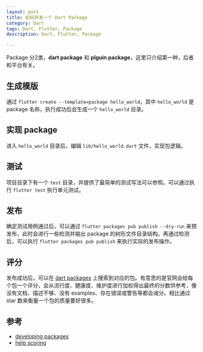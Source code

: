 ```yaml
---
layout: post
title: 如何开发一个 Dart Package
category: Dart
tags: Dart, Flutter, Package
description: Dart, Flutter, Package

---
```


Package 分2类，**dart package** 和 **plguin package**，这里只介绍第一种，后者和平台有关。

## 生成模版

通过 `flutter create --template=package hello_world`，其中 `hello_world` 是 package 名称，执行成功后会生成一个 `hello_world` 目录。

## 实现 package

进入 `hello_world` 目录后，编辑 `lib/hello_world.dart` 文件，实现包逻辑。

## 测试

项目目录下有一个 `test` 目录，并提供了最简单的测试写法可以参照。可以通过执行 `flutter test` 执行单元测试。

## 发布

确定测试用例通过后，可以通过 `flutter packages pub publish --dry-run` 来预发布，此时会进行一些检测并输出 package 的树形文件目录结构。再通过检测后，可以执行 `flutter packages pub publish` 来执行实际的发布操作。

## 评分

发布成功后，可以在 [dart packages](https://pub.dartlang.org/) 上搜索到对应的包。有意思的是官网会给每个包一个评分，会从流行度、健康度、维护度进行加权得出最终的分数供参考，像没有文档、描述不够、没有 examples、存在错误或警告等都会减分。相比通过 star 数来衡量一个包的质量要好很多。

## 参考

- [developing packages](https://flutter.io/docs/development/packages-and-plugins/developing-packages)
- [help scoring](https://pub.dartlang.org/help#scoring)

